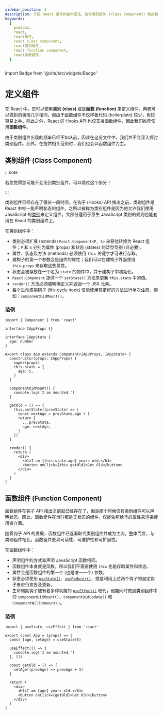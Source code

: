 ```yaml
---
sidebar_position: 1
description: 介绍 React 组件的基本语法，包含类别组件 (class component) 和函数组件 (function component)。
keywords:
  [
    piesdoc,
    react,
    react组件,
    react class component,
    react类别组件,
    react function component,
    react函数组件,
  ]
---
```


import Badge from '@site/src/widgets/Badge'

# 定义组件

在 React 中，您可以使用**类别 (class)** 或是**函数 (function)** 来定义组件。两者可以做到的事情几乎相同，但由于函数组件不仅样板代码 (boilerplate) 较少，也较容易上手。除此之外，React 的 Hooks API 也仅支援函数组件，因此我们推荐使用**函数组件**。

由于类别组件出现的频率已经不如从前，因此在这份文件中，我们并不会深入探讨类别组件。此外，在提供相关范例时，我们也会以函数组件为主。

## 类别组件 (Class Component)

:::note

若您觉得您可能不会用到类别组件，可以跳过这个部分！

:::

类别组件已经存在了很长一段时间。在钩子 (Hooks) API 推出之前，类别组件是 React 中唯一能声明状态的组件。之所以被称为类别组件是因为他允许我们使用 JavaScript 的[类别](https://developer.mozilla.org/en-US/docs/Web/JavaScript/Reference/Classes)来定义组件。大部分适用于原生 JavaScript 类别的规则也能套用在 React 的类别组件上。

在类别组件中：

- 类别必须扩展 (extends) `React.Component<P, S>` 来将他转换为 React 组件；`P` 和 `S` 分别为属性 (props) 和状态 (states) 的泛型型别 (非必要)。
- 属性、状态及方法 (methods) 必须使用 `this` 关键字才可进行存取。
- 建构子的第一个参数会是组件的属性；我们可以在建构子外面使用 `this.props` 来存取这些属性。
- 状态会被存放在一个名为 `state` 的物件中，并于建构子中初始化。
- `React.Component` 提供一个 `setState()` 方法来更新 `this.state` 中的值。
- `render()` 方法必须被明确定义并返回一个 JSX 元素。
- 每个生命周期钩子 (life-cycle hook) 仅能使用预定好的方法进行单次注册，例如：`componentDidMount()`。

### 范例

```tsx showLineNumbers
import { Component } from 'react'

interface IAppProps {}

interface IAppState {
  age: number
}

export class App extends Component<IAppProps, IAppState> {
  constructor(props: IAppProps) {
    super(props)
    this.state = {
      age: 5,
    }
  }

  componentDidMount() {
    console.log('I am mounted.')
  }

  getOld = () => {
    this.setState((prevState) => {
      const nextAge = prevState.age + 1
      return {
        ...prevState,
        age: nextAge,
      }
    })
  }

  render() {
    return (
      <div>
        <h1>I am {this.state.age} years old.</h1>
        <button onClick={this.getOld}>Get Old</button>
      </div>
    )
  }
}
```

## 函数组件 (Function Component)

<p>
  <Badge variant="success" text="推荐" />
</p>

函数组件在钩子 API 推出之前就已经存在了，但是那个时候仅有类别组件可以声明状态。因此，函数组件在当时都是无状态的组件，仅能依照给予的属性来渲染使用者介面。

随着钩子 API 的发展，函数组件已逐渐取代类别组件并成为主流。整体而言，与类别组件相比，函数组件更具可读性、可维护性和可扩展性。

在函数组件中：

- 声明组件的方式和声明 JavaScript 函数相同。
- 函数组件本身就是函数，所以我们不需要使用 `this` 也能存取属性和状态。
- 属性会是函数组件的第一个 (也是唯一一个) 参数。
- 状态必须使用 [`useState()`](./use-state)、[`useReducer()`](https://react.dev/reference/react/useReducer#usereducer)，或是利用上述两个钩子的自定钩子来进行宣告及更新。
- 生命周期钩子被有着多种功能的 [`useEffect()`](./use-effect) 取代，他能同时做到类别组件中的 `componentDidMount()`、`componentDidUpdate()` 和 `componentWillUnmount()`。

### 范例

```tsx showLineNumbers
import { useState, useEffect } from 'react'

export const App = (props) => {
  const [age, setAge] = useState(5)

  useEffect(() => {
    console.log('I am mounted.')
  }, [])

  const getOld = () => {
    setAge((prevAge) => prevAge + 1)
  }

  return (
    <div>
      <h1>I am {age} years old.</h1>
      <button onClick={getOld}>Get Old</button>
    </div>
  )
}
```

